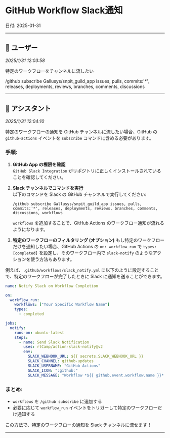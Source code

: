# GitHub Workflow Slack通知

日付: 2025-01-31

---

## 👤 ユーザー
*2025/1/31 12:03:58*

特定のワークフローをチャンネルに流したい

/github subscribe Gallusys/snpit\_guild\_app issues, pulls, commits:'\*', releases, deployments, reviews, branches,
comments, discussions

---

## 🤖 アシスタント
*2025/1/31 12:04:10*

特定のワークフローの通知を GitHub チャンネルに流したい場合、GitHub の `github-actions` イベントを `subscribe` コマンドに含める必要があります。

### 手順:
1. **GitHub App の権限を確認**  
   `GitHub Slack Integration` がリポジトリに正しくインストールされていることを確認してください。

2. **Slack チャンネルでコマンドを実行**  
   以下のコマンドを Slack の GitHub チャンネルで実行してください:

   ```
   /github subscribe Gallusys/snpit_guild_app issues, pulls, commits:'*', releases, deployments, reviews, branches, comments, discussions, workflows
   ```

   `workflows` を追加することで、GitHub Actions のワークフロー通知が流れるようになります。

3. **特定のワークフローのフィルタリング (オプション)**
   もし特定のワークフローだけを通知したい場合、GitHub Actions の `on: workflow_run` で `types: [completed]` を設定し、そのワークフロー内で `slack-notify` のようなアクションを使う方法もあります。

例えば、`.github/workflows/slack_notify.yml` に以下のように設定することで、特定のワークフローが完了したときに Slack に通知を送ることができます。

```yaml
name: Notify Slack on Workflow Completion

on:
  workflow_run:
    workflows: ["Your Specific Workflow Name"]
    types:
      - completed

jobs:
  notify:
    runs-on: ubuntu-latest
    steps:
      - name: Send Slack Notification
        uses: rtCamp/action-slack-notify@v2
        env:
          SLACK_WEBHOOK_URL: ${{ secrets.SLACK_WEBHOOK_URL }}
          SLACK_CHANNEL: github-updates
          SLACK_USERNAME: "GitHub Actions"
          SLACK_ICON: ":github:"
          SLACK_MESSAGE: "Workflow *${{ github.event.workflow.name }}* has completed! :rocket:"
```

### まとめ:
- `workflows` を `/github subscribe` に追加する
- 必要に応じて `workflow_run` イベントをトリガーして特定のワークフローだけ通知する

この方法で、特定のワークフローの通知を Slack チャンネルに流せます！

---
